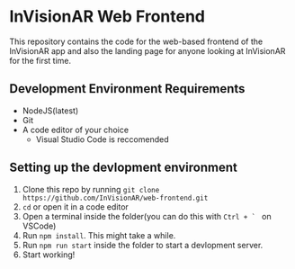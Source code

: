 # InVisionAR Web Frontend

This repository contains the code for the web-based frontend
of the InVisionAR app and also the landing page for anyone
looking at InVisionAR for the first time.

## Development Environment Requirements

- NodeJS(latest)
- Git
- A code editor of your choice
  - Visual Studio Code is reccomended

## Setting up the devlopment environment

1. Clone this repo by running `git clone https://github.com/InVisionAR/web-frontend.git`
2. `cd` or open it in a code editor
3. Open a terminal inside the folder(you can do this with `` Ctrl + `  `` on VSCode)
4. Run `npm install`. This might take a while.
5. Run `npm run start` inside the folder to start a devlopment server.
6. Start working!
